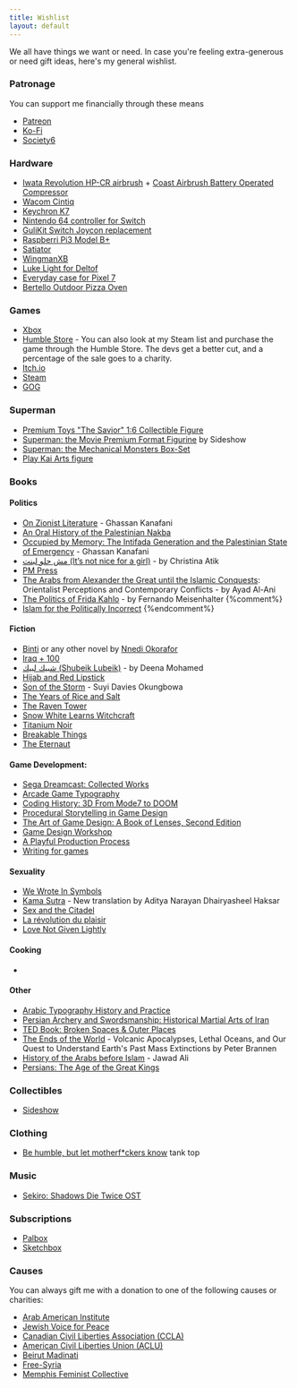 ```yaml
---
title: Wishlist
layout: default
---
```


We all have things we want or need. In case you're feeling extra-generous or need gift ideas, here's my general wishlist.

### Patronage
You can support me financially through these means
* [Patreon](https://patreon.com/mstfacmly)
* [Ko-Fi](https://ko-fi.com/mstfacmly)
* [Society6](https://society6.com/mstfacmly)

### Hardware
* [Iwata Revolution HP-CR airbrush](https://www.coastairbrush.com/proddetail.asp?prod=Revolution_HP-CR) + [Coast Airbrush Battery Operated Compressor](https://www.coastairbrush.com/proddetail.asp?prod=Coast_Airbrush_Battery_Operated_Compressor)
* [Wacom Cintiq](https://wacom.com/en-us/products/pen-displays/wacom-cintiq-pro-24)
* [Keychron K7](https://www.keychron.com/pages/keychron-k7-wireless-mechanical-keyboard)
* [Nintendo 64 controller for Switch](https://www.nintendo.com/store/products/nintendo-64-controller/)
* [GuliKit Switch Joycon replacement](https://www.amazon.ca/dp/B0BPS1ZW1H)
* [Raspberri Pi3 Model B+](https://www.raspberrypi.org/products/raspberry-pi-3-model-b-plus)
* [Satiator](https://www.satiator.net/Satiator_p_12.html)
* [WingmanXB](https://shop.brookaccessory.com/en/products/wingman_xb)
* [Luke Light for Deltof](https://www.thelukelight.com/collections/frontpage/products/white-tone-usb-light-kit-for-detolf-cabinet)
* [Everyday case for Pixel 7](https://ca.peakdesign.com/products/everyday-case-pixel?variant=39889627250765)
* [Bertello Outdoor Pizza Oven](https://ca.bertello.com/collections/products)

### Games
* [Xbox](https://www.microsoft.com/en-ca/store/wishlist)
* [Humble Store](https://www.humblebundle.com/store/wishlist/39099216) - You can also look at my Steam list and purchase the game through the Humble Store. The devs get a better cut, and a percentage of the sale goes to a charity.
* [Itch.io](https://itch.io/c/41005/wishlist-of-games-i-wish-have-a-linux-release)
* [Steam](https://store.steampowered.com/wishlist/id/mstfacmly/)
* [GOG](https://www.gog.com/u/mchamli/wishlist)

### Superman
* [Premium Toys "The Savior" 1:6 Collectible Figure](https://www.toyswonderland.com/product/premium-toys-the-savior-16-collectible-figure/)
* [Superman: the Movie Premium Format Figurine](https://www.sideshow.com/collectibles/dc-comics-superman-the-movie-sideshow-collectibles-300759) by Sideshow
* [Superman: the Mechanical Monsters Box-Set](https://www.bigbadtoystore.com/Product/VariationDetails/157966)
* [Play Kai Arts figure](https://www.imaginationhobby.com/en/dc-comics-variant-no-6-superman-9-inch-action-figure-play-arts-kai-square-enix-product-opened-sold-in-store-en.html)

### Books

#### Politics
* [On Zionist Literature](https://www.ebb-magazine.com/books/p/on-zionist-literature) - Ghassan Kanafani
* [An Oral History of the Palestinian Nakba](https://www.zedbooks.net/shop/book/an-oral-history-of-the-palestinian-nakba/)
* [Occupied by Memory: The Intifada Generation and the Palestinian State of Emergency](https://mtlshop.drawnandquarterly.com/?q=h.reports.iv&eisbn=DPbziv2lOhv9A4uw8W-2Ew) - Ghassan Kanafani
* [مش حلو لبنت (It’s not nice for a girl)](https://maamoulpress.com/It-s-Not-Nice-For-a-Girl-by-Christina-Atik) - by Christina Atik
* [PM Press](pmpress.org)
* [The Arabs from Alexander the Great until the Islamic Conquests](https://www.jadaliyya.com/Details/43125/Ayad-Al-Ani,-The-Arabs-from-Alexander-the-Great-until-the-Islamic-Conquests-Orientalist-Perceptions-and-Contemporary-Conflicts-New-Texts-Out-Now): Orientalist Perceptions and Contemporary Conflicts - by Ayad Al-Ani
* [The Politics of Frida Kahlo](https://www.bookdepository.com/Politics-Frida-Kahlo-Fernando-Meisenhalter/9781719915670) -  by Fernando Meisenhalter
{%comment%}
* [Islam for the Politically Incorrect](http://www.gilgamesh-publishing.co.uk/islam-for-the-politically-incorrect.html)
{%endcomment%}

#### Fiction
* [ Binti](https://www.kobo.com/ca/en/ebook/binti) or any other novel by [Nnedi Okorafor](https://www.kobo.com/ca/en/search?query=Nnedi%20Okorafor&fcsearchfield=Author)
* [Iraq + 100](https://www.tor.com/2017/07/27/excerpts-hassan-blasim-iraq-100/)
* [شبيك لبيك (Shubeik Lubeik)](https://maamoulpress.com/Shubeik-Lubeik-By-Deena-Mohamed) - by Deena Mohamed
* [Hijab and Red Lipstick](https://www.hashtagpress.co.uk/product-page/hijab-and-red-lipstick-by-yousra-imran)
* [Son of the Storm](https://www.indiebound.org/book/9780316428941) - Suyi Davies Okungbowa
* [The Years of Rice and Salt](https://www.kimstanleyrobinson.info/node/345)
* [The Raven Tower](https://www.kobo.com/ca/en/ebook/the-raven-tower)
* [Snow White Learns Witchcraft](https://www.kobo.com/ca/en/ebook/snow-white-learns-witchcraft-stories-and-poems)
* [Titanium Noir](https://www.penguinrandomhouse.com/books/710281/titanium-noir-by-nick-harkaway/)
* [Breakable Things](https://undertowpublications.com/shop/breakable-things)
* [The Eternaut](https://www.fantagraphics.com/products/the-eternaut)

#### Game Development:
* [Sega Dreamcast: Collected Works](https://readonlymemory.vg/shop/book/sega-dreamcast-collected-works/)
* [Arcade Game Typography](https://readonlymemory.vg/shop/book/arcade-game-typography/)
* [Coding History: 3D From Mode7 to DOOM](https://codinghistory.backerkit.com/community_shares/3941005)
* [Procedural Storytelling in Game Design](https://www.crcpress.com/Procedural-Storytelling-in-Game-Design/Short-Adams/p/book/9781138595309)
* [The Art of Game Design: A Book of Lenses, Second Edition](https://www.crcpress.com/The-Art-of-Game-Design-A-Book-of-Lenses-Second-Edition/Schell-Schell/p/book/9781466598645)
* [Game Design Workshop](https://www.gamedesignworkshop.com/)
* [A Playful Production Process](https://www.playfulproductionprocess.com/)
* [Writing for games](https://www.writingfor.games/)

#### Sexuality
* [We Wrote In Symbols](https://saqibooks.com/books/saqi/we-wrote-in-symbols/)
* [Kama Sutra](https://www.penguinrandomhouse.com/books/310597/kama-sutra-by-vatsyayana/9780143106593) - New translation by Aditya Narayan Dhairyasheel Haksar
* [Sex and the Citadel](https://www.kobo.com/ca/en/ebook/sex-and-the-citadel)
* [La révolution du plaisir](https://www.kobo.com/ca/en/ebook/la-revolution-du-plaisir-1)
* [Love Not Given Lightly](https://www.kobo.com/ca/en/ebook/love-not-given-lightly-1)

#### Cooking
* 

#### Other
* [Arabic Typography History and Practice](https://www.niggli.ch/en/produkt/arabic-typography/)
* [Persian Archery and Swordsmanship: Historical Martial Arts of Iran](http://www.moshtaghkhorasani.com/books/persian-archery-and-swordsmanship/)
* [TED Book: Broken Spaces & Outer Places](https://www.ted.com/read/ted-books/ted-books-library/broken-spaces-outer-places)
* [The Ends of the World](https://www.kobo.com/ca/en/ebook/the-ends-of-the-world) -  Volcanic Apocalypses, Lethal Oceans, and Our Quest to Understand Earth's Past Mass Extinctions by Peter Brannen
* [History of the Arabs before Islam]() - Jawad Ali
* [Persians: The Age of the Great Kings](https://www.basicbooks.com/titles/lloyd-llewellyn-jones/persians/9781541600355/)

### Collectibles
* [Sideshow](https://www.sideshow.com/wishlist/beb6a66c456fd252087c6d99391f36a8)

### Clothing
* [Be humble, but let motherf\*ckers know](https://embattledclothing.com/collections/mb-universe/products/be-humble-moon-white-tank-top) tank top

### Music
* [Sekiro: Shadows Die Twice OST](https://www.amazon.co.jp/dp/B0828Q36G9)

### Subscriptions
* [Palbox](https://www.palbox.org/)
* [Sketchbox](https://getsketchbox.com/)

### Causes
You can always gift me with a donation to one of the following causes or charities:

* [Arab American Institute](https://aai.nationbuilder.com/aaif_donate)
* [Jewish Voice for Peace](https://jewishvoiceforpeace.org/giving)
* [Canadian Civil Liberties Association (CCLA)](https://ccla.org/give)
* [American Civil Liberties Union (ACLU)](https://www.aclu.org/give/fight-back-against-attacks-our-civil-liberties)
* [Beirut Madinati](http://beirutmadinati.com/donate)
* [Free-Syria](http://www.free-syria-foundation.org/donate-fre-syria)
* [Memphis Feminist Collective](http://memphisfeministcollective.org/)
